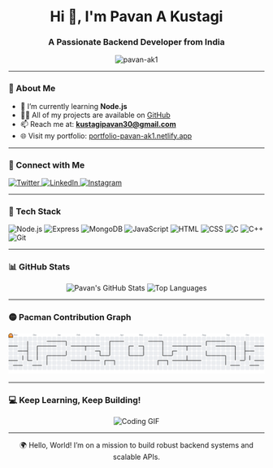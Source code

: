 <h1 align="center">Hi 👋, I'm Pavan A Kustagi</h1>
<h3 align="center">A Passionate Backend Developer from India</h3>

<p align="center">
  <img src="https://komarev.com/ghpvc/?username=pavan-ak1&label=Profile%20views&color=0e75b6&style=flat" alt="pavan-ak1" />
</p>

---

### 🚀 About Me

- 🌱 I’m currently learning **Node.js**  
- 👨‍💻 All of my projects are available on [GitHub](https://github.com/pavan-ak1)  
- 📫 Reach me at: **kustagipavan30@gmail.com**  
- 🌐 Visit my portfolio: [portfolio-pavan-ak1.netlify.app](https://portfolio-pavan-ak1.netlify.app/)

---

### 🤝 Connect with Me

<p align="left">
  <a href="https://twitter.com/pavan_kustagi" target="_blank">
    <img src="https://raw.githubusercontent.com/rahuldkjain/github-profile-readme-generator/master/src/images/icons/Social/twitter.svg" alt="Twitter" width="40" height="30" />
  </a>
  <a href="https://linkedin.com/in/pavan-a-kustagi" target="_blank">
    <img src="https://raw.githubusercontent.com/rahuldkjain/github-profile-readme-generator/master/src/images/icons/Social/linked-in-alt.svg" alt="LinkedIn" width="40" height="30" />
  </a>
  <a href="https://instagram.com/_pavan02._" target="_blank">
    <img src="https://raw.githubusercontent.com/rahuldkjain/github-profile-readme-generator/master/src/images/icons/Social/instagram.svg" alt="Instagram" width="40" height="30" />
  </a>
</p>

---

### 🧰 Tech Stack

<p align="left">
  <!-- Backend -->
  <img src="https://cdn.jsdelivr.net/gh/devicons/devicon/icons/nodejs/nodejs-original.svg" height="40" alt="Node.js" />
  <img src="https://cdn.jsdelivr.net/gh/devicons/devicon/icons/express/express-original-wordmark.svg" height="40" alt="Express" />
  <img src="https://cdn.jsdelivr.net/gh/devicons/devicon/icons/mongodb/mongodb-original-wordmark.svg" height="40" alt="MongoDB" />
  
  <!-- Frontend -->
  <img src="https://cdn.jsdelivr.net/gh/devicons/devicon/icons/javascript/javascript-original.svg" height="40" alt="JavaScript" />
  <img src="https://cdn.jsdelivr.net/gh/devicons/devicon/icons/html5/html5-original-wordmark.svg" height="40" alt="HTML" />
  <img src="https://cdn.jsdelivr.net/gh/devicons/devicon/icons/css3/css3-original-wordmark.svg" height="40" alt="CSS" />

  <!-- Others -->
  <img src="https://cdn.jsdelivr.net/gh/devicons/devicon/icons/c/c-original.svg" height="40" alt="C" />
  <img src="https://cdn.jsdelivr.net/gh/devicons/devicon/icons/cplusplus/cplusplus-original.svg" height="40" alt="C++" />
  <img src="https://www.vectorlogo.zone/logos/git-scm/git-scm-icon.svg" height="40" alt="Git" />
</p>

---

### 📊 GitHub Stats

<div align="center">
  <img src="https://github-readme-stats.vercel.app/api?username=pavan-ak1&show_icons=true&theme=dracula&hide_border=false&count_private=true" height="150" alt="Pavan's GitHub Stats" />
  <img src="https://github-readme-stats.vercel.app/api/top-langs/?username=pavan-ak1&layout=compact&theme=dracula&hide_border=false&langs_count=6" height="150" alt="Top Languages" />
</div>

---

### 🟡 Pacman Contribution Graph

<picture>
  <source media="(prefers-color-scheme: dark)" srcset="https://raw.githubusercontent.com/pavan-ak1/pavan-ak1/output/pacman-contribution-graph-dark.svg">
  <source media="(prefers-color-scheme: light)" srcset="https://raw.githubusercontent.com/pavan-ak1/pavan-ak1/output/pacman-contribution-graph.svg">
  <img alt="Pacman contribution graph" src="https://raw.githubusercontent.com/pavan-ak1/pavan-ak1/output/pacman-contribution-graph.svg">
</picture>

---

### 💻 Keep Learning, Keep Building!

<div align="center">
  <img height="257" src="https://user-images.githubusercontent.com/74038190/212749447-bfb7e725-6987-49d9-ae85-2015e3e7cc41.gif" alt="Coding GIF" />
</div>

---

<p align="center">🌍 Hello, World! I’m on a mission to build robust backend systems and scalable APIs.</p>
